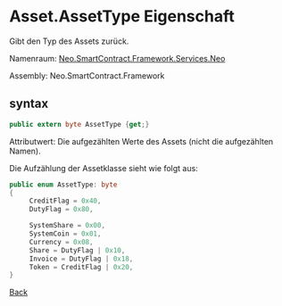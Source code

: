 # Asset.AssetType Eigenschaft

Gibt den Typ des Assets zurück.

Namenraum: [Neo.SmartContract.Framework.Services.Neo](../../neo.md)

Assembly: Neo.SmartContract.Framework

## syntax

```c#
public extern byte AssetType {get;}
```

Attributwert: Die aufgezählten Werte des Assets (nicht die aufgezählten Namen).

Die Aufzählung der Assetklasse sieht wie folgt aus: 

```c#
public enum AssetType: byte
{
     CreditFlag = 0x40,
     DutyFlag = 0x80,

     SystemShare = 0x00,
     SystemCoin = 0x01,
     Currency = 0x08,
     Share = DutyFlag | 0x10,
     Invoice = DutyFlag | 0x18,
     Token = CreditFlag | 0x20,
}
```


[Back](../Asset.md)
